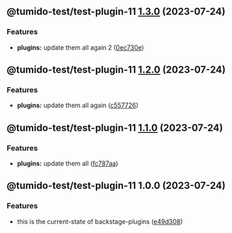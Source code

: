 ## @tumido-test/test-plugin-11 [1.3.0](https://github.com/tumido/test-npm-publish-migration-2/compare/@tumido-test/test-plugin-11@1.2.0...@tumido-test/test-plugin-11@1.3.0) (2023-07-24)


### Features

* **plugins:** update them all again 2 ([0ec730e](https://github.com/tumido/test-npm-publish-migration-2/commit/0ec730ea8045f0d841b7f2cb011dec817eb9f0b8))

## @tumido-test/test-plugin-11 [1.2.0](https://github.com/tumido/test-npm-publish-migration-2/compare/@tumido-test/test-plugin-11@1.1.0...@tumido-test/test-plugin-11@1.2.0) (2023-07-24)


### Features

* **plugins:** update them all again ([c557726](https://github.com/tumido/test-npm-publish-migration-2/commit/c557726d5b75cf345fcf50f45e6a6281a2909f5a))

## @tumido-test/test-plugin-11 [1.1.0](https://github.com/tumido/test-npm-publish-migration-2/compare/@tumido-test/test-plugin-11@1.0.0...@tumido-test/test-plugin-11@1.1.0) (2023-07-24)


### Features

* **plugins:** update them all ([fc787aa](https://github.com/tumido/test-npm-publish-migration-2/commit/fc787aa160288a524e2bb06d5c1ab3c72f8e0774))

## @tumido-test/test-plugin-11 1.0.0 (2023-07-24)


### Features

* this is the current-state of backstage-plugins ([e49d308](https://github.com/tumido/test-npm-publish-migration-2/commit/e49d30830fa11898df24d879c21c82fd624df7ba))
